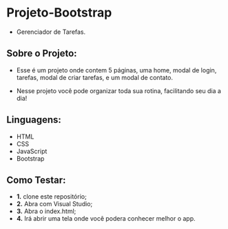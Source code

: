 # Projeto-Bootstrap

- Gerenciador de Tarefas.

  
## Sobre o Projeto:

- Esse é um projeto onde contem 5 páginas, uma home, modal de login, tarefas, modal de criar tarefas, e um modal de contato.

- Nesse projeto você pode organizar toda sua rotina, facilitando seu dia a dia!

## Linguagens:

- HTML
- CSS
- JavaScript
- Bootstrap

## Como Testar:

- **1.** clone este repositório;
- **2.** Abra com Visual Studio;
- **3.** Abra o index.html;
- **4.** Irá abrir uma tela onde você podera conhecer melhor o app.
